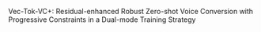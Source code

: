 Vec-Tok-VC+: Residual-enhanced Robust Zero-shot Voice Conversion with Progressive Constraints in a Dual-mode Training Strategy
